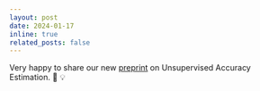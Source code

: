 ```yaml
---
layout: post
date: 2024-01-17
inline: true
related_posts: false
---
```


Very happy to share our new <a href="https://arxiv.org/pdf/2401.08909"> preprint<a/> on Unsupervised Accuracy Estimation. 📑 :bulb:
